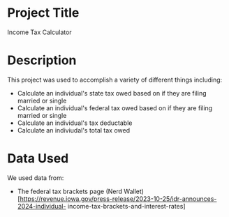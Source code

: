 # Project Title
Income Tax Calculator

# Description
This project was used to accomplish a variety of different things including: 
- Calculate an individual's state tax owed based on if they are filing married or single
- Calculate an individual's federal tax owed based on if they are filing married or single
- Calculate an individual's tax deductable
- Calculate an indiviudal's total tax owed

# Data Used
We used data from:
- The federal tax brackets page (Nerd Wallet)[https://revenue.iowa.gov/press-release/2023-10-25/idr-announces-2024-individual-
income-tax-brackets-and-interest-rates]

